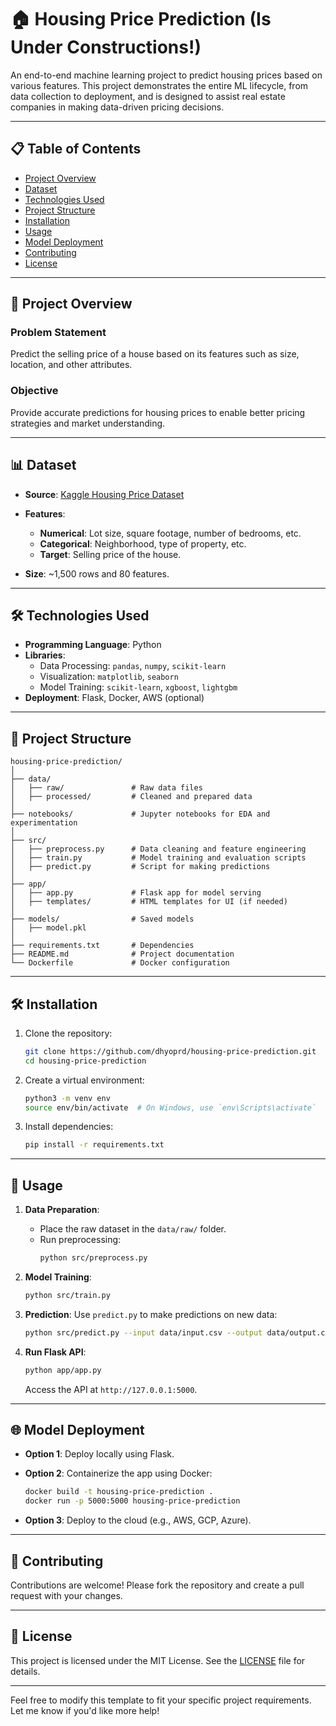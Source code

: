 # 🏠 Housing Price Prediction (Is Under Constructions!)

An end-to-end machine learning project to predict housing prices based on various features. This project demonstrates the entire ML lifecycle, from data collection to deployment, and is designed to assist real estate companies in making data-driven pricing decisions.

---

## 📋 Table of Contents

- [Project Overview](#project-overview)
- [Dataset](#dataset)
- [Technologies Used](#technologies-used)
- [Project Structure](#project-structure)
- [Installation](#installation)
- [Usage](#usage)
- [Model Deployment](#model-deployment)
- [Contributing](#contributing)
- [License](#license)

---

## 📘 Project Overview

### Problem Statement
Predict the selling price of a house based on its features such as size, location, and other attributes.

### Objective
Provide accurate predictions for housing prices to enable better pricing strategies and market understanding.

---

## 📊 Dataset

- **Source**: [Kaggle Housing Price Dataset](https://www.kaggle.com/c/house-prices-advanced-regression-techniques)
- **Features**:
  - **Numerical**: Lot size, square footage, number of bedrooms, etc.
  - **Categorical**: Neighborhood, type of property, etc.
  - **Target**: Selling price of the house.
  
- **Size**: ~1,500 rows and 80 features.

---

## 🛠️ Technologies Used

- **Programming Language**: Python
- **Libraries**:
  - Data Processing: `pandas`, `numpy`, `scikit-learn`
  - Visualization: `matplotlib`, `seaborn`
  - Model Training: `scikit-learn`, `xgboost`, `lightgbm`
- **Deployment**: Flask, Docker, AWS (optional)

---

## 📁 Project Structure

```plaintext
housing-price-prediction/
│
├── data/
│   ├── raw/               # Raw data files
│   ├── processed/         # Cleaned and prepared data
│
├── notebooks/             # Jupyter notebooks for EDA and experimentation
│
├── src/
│   ├── preprocess.py      # Data cleaning and feature engineering
│   ├── train.py           # Model training and evaluation scripts
│   ├── predict.py         # Script for making predictions
│
├── app/
│   ├── app.py             # Flask app for model serving
│   ├── templates/         # HTML templates for UI (if needed)
│
├── models/                # Saved models
│   ├── model.pkl
│
├── requirements.txt       # Dependencies
├── README.md              # Project documentation
└── Dockerfile             # Docker configuration
```

---

## 🛠️ Installation

1. Clone the repository:
   ```bash
   git clone https://github.com/dhyoprd/housing-price-prediction.git
   cd housing-price-prediction
   ```

2. Create a virtual environment:
   ```bash
   python3 -m venv env
   source env/bin/activate  # On Windows, use `env\Scripts\activate`
   ```

3. Install dependencies:
   ```bash
   pip install -r requirements.txt
   ```

---

## 🚀 Usage

1. **Data Preparation**:
   - Place the raw dataset in the `data/raw/` folder.
   - Run preprocessing:
     ```bash
     python src/preprocess.py
     ```

2. **Model Training**:
   ```bash
   python src/train.py
   ```

3. **Prediction**:
   Use `predict.py` to make predictions on new data:
   ```bash
   python src/predict.py --input data/input.csv --output data/output.csv
   ```

4. **Run Flask API**:
   ```bash
   python app/app.py
   ```
   Access the API at `http://127.0.0.1:5000`.

---

## 🌐 Model Deployment

- **Option 1**: Deploy locally using Flask.
- **Option 2**: Containerize the app using Docker:
  ```bash
  docker build -t housing-price-prediction .
  docker run -p 5000:5000 housing-price-prediction
  ```

- **Option 3**: Deploy to the cloud (e.g., AWS, GCP, Azure).

---

## 🤝 Contributing

Contributions are welcome! Please fork the repository and create a pull request with your changes.

---

## 📄 License

This project is licensed under the MIT License. See the [LICENSE](LICENSE) file for details.

---

Feel free to modify this template to fit your specific project requirements. Let me know if you'd like more help!
